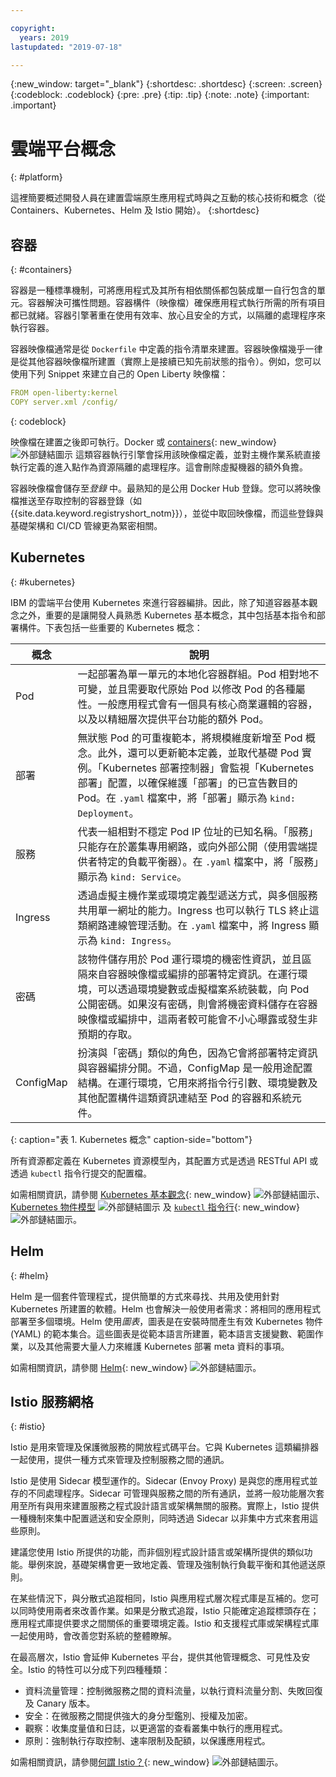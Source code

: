 ```yaml
---

copyright:
  years: 2019
lastupdated: "2019-07-18"

---
```


{:new_window: target="_blank"}
{:shortdesc: .shortdesc}
{:screen: .screen}
{:codeblock: .codeblock}
{:pre: .pre}
{:tip: .tip}
{:note: .note}
{:important: .important}

# 雲端平台概念
{: #platform}

這裡簡要概述開發人員在建置雲端原生應用程式時與之互動的核心技術和概念（從 Containers、Kubernetes、Helm 及 Istio 開始）。
{:shortdesc}

## 容器
{: #containers}

容器是一種標準機制，可將應用程式及其所有相依關係都包裝成單一自行包含的單元。容器解決可攜性問題。容器構件（映像檔）確保應用程式執行所需的所有項目都已就緒。容器引擎著重在使用有效率、放心且安全的方式，以隔離的處理程序來執行容器。

容器映像檔通常是從 `Dockerfile` 中定義的指令清單來建置。容器映像檔幾乎一律是從其他容器映像檔所建置（實際上是接續已知先前狀態的指令）。例如，您可以使用下列 Snippet 來建立自己的 Open Liberty 映像檔：

```yaml
FROM open-liberty:kernel
COPY server.xml /config/
```
{: codeblock}

映像檔在建置之後即可執行。Docker 或 [containers](https://containerd.io/){: new_window} ![外部鏈結圖示](../icons/launch-glyph.svg "外部鏈結圖示") 這類容器執行引擎會採用該映像檔定義，並對主機作業系統直接執行定義的進入點作為資源隔離的處理程序。這會刪除虛擬機器的額外負擔。

容器映像檔會儲存至*登錄* 中。最熟知的是公用 Docker Hub 登錄。您可以將映像檔推送至存取控制的容器登錄（如 {{site.data.keyword.registryshort_notm}}），並從中取回映像檔，而這些登錄與基礎架構和 CI/CD 管線更為緊密相關。

## Kubernetes
{: #kubernetes}

IBM 的雲端平台使用 Kubernetes 來進行容器編排。因此，除了知道容器基本觀念之外，重要的是讓開發人員熟悉 Kubernetes 基本概念，其中包括基本指令和部署構件。下表包括一些重要的 Kubernetes 概念：

|概念| 說明 |
|---------|-------------|
| Pod | 一起部署為單一單元的本地化容器群組。Pod 相對地不可變，並且需要取代原始 Pod 以修改 Pod 的各種屬性。一般應用程式會有一個具有核心商業邏輯的容器，以及以精細層次提供平台功能的額外 Pod。|
| 部署 | 無狀態 Pod 的可重複範本，將規模維度新增至 Pod 概念。此外，還可以更新範本定義，並取代基礎 Pod 實例。「Kubernetes 部署控制器」會監視「Kubernetes 部署」配置，以確保維護「部署」的已宣告數目的 Pod。在 `.yaml` 檔案中，將「部署」顯示為 `kind: Deployment`。|
| 服務 | 代表一組相對不穩定 Pod IP 位址的已知名稱。「服務」只能存在於叢集專用網路，或向外部公開（使用雲端提供者特定的負載平衡器）。在 `.yaml` 檔案中，將「服務」顯示為 `kind: Service`。|
| Ingress | 透過虛擬主機作業或環境定義型遞送方式，與多個服務共用單一網址的能力。Ingress 也可以執行 TLS 終止這類網路連線管理活動。在 `.yaml` 檔案中，將 Ingress 顯示為 `kind: Ingress`。|
| 密碼 | 該物件儲存用於 Pod 運行環境的機密性資訊，並且區隔來自容器映像檔或編排的部署特定資訊。在運行環境，可以透過環境變數或虛擬檔案系統裝載，向 Pod 公開密碼。如果沒有密碼，則會將機密資料儲存在容器映像檔或編排中，這兩者較可能會不小心曝露或發生非預期的存取。|
| ConfigMap | 扮演與「密碼」類似的角色，因為它會將部署特定資訊與容器編排分開。不過，ConfigMap 是一般用途配置結構。在運行環境，它用來將指令行引數、環境變數及其他配置構件這類資訊連結至 Pod 的容器和系統元件。| 
{: caption="表 1. Kubernetes 概念" caption-side="bottom"}

所有資源都定義在 Kubernetes 資源模型內，其配置方式是透過 RESTful API 或透過 `kubectl` 指令行提交的配置檔。

如需相關資訊，請參閱 [Kubernetes 基本觀念](https://kubernetes.io/docs/tutorials/kubernetes-basics/){: new_window} ![外部鏈結圖示](../icons/launch-glyph.svg "外部鏈結圖示")、[Kubernetes 物件模型](https://kubernetes.io/docs/concepts/overview/working-with-objects/kubernetes-objects/) ![外部鏈結圖示](../icons/launch-glyph.svg "外部鏈結圖示") 及 [`kubectl` 指令行](https://kubernetes.io/docs/reference/kubectl/overview/){: new_window} ![外部鏈結圖示](../icons/launch-glyph.svg "外部鏈結圖示")。 

## Helm
{: #helm}

Helm 是一個套件管理程式，提供簡單的方式來尋找、共用及使用針對 Kubernetes 所建置的軟體。Helm 也會解決一般使用者需求：將相同的應用程式部署至多個環境。Helm 使用*圖表*，圖表是在安裝時間產生有效 Kubernetes 物件 (YAML) 的範本集合。這些圖表是從範本語言所建置，範本語言支援變數、範圍作業，以及其他需要大量人力來維護 Kubernetes 部署 meta 資料的事項。

如需相關資訊，請參閱 [Helm](https://helm.sh/){: new_window} ![外部鏈結圖示](../icons/launch-glyph.svg "外部鏈結圖示")。

## Istio 服務網格
{: #istio}

Istio 是用來管理及保護微服務的開放程式碼平台。它與 Kubernetes 這類編排器一起使用，提供一種方式來管理及控制服務之間的通訊。

Istio 是使用 Sidecar 模型運作的。Sidecar (Envoy Proxy) 是與您的應用程式並存的不同處理程序。Sidecar 可管理與服務之間的所有通訊，並將一般功能層次套用至所有與用來建置服務之程式設計語言或架構無關的服務。實際上，Istio 提供一種機制來集中配置遞送和安全原則，同時透過 Sidecar 以非集中方式來套用這些原則。

建議您使用 Istio 所提供的功能，而非個別程式設計語言或架構所提供的類似功能。舉例來說，基礎架構會更一致地定義、管理及強制執行負載平衡和其他遞送原則。

在某些情況下，與分散式追蹤相同，Istio 與應用程式層次程式庫是互補的。您可以同時使用兩者來改善作業。如果是分散式追蹤，Istio 只能確定追蹤標頭存在；應用程式庫提供要求之間關係的重要環境定義。Istio 和支援程式庫或架構程式庫一起使用時，會改善您對系統的整體瞭解。

在最高層次，Istio 會延伸 Kubernetes 平台，提供其他管理概念、可見性及安全。Istio 的特性可以分成下列四種種類：

* 資料流量管理：控制微服務之間的資料流量，以執行資料流量分割、失敗回復及 Canary 版本。
* 安全：在微服務之間提供強大的身分型鑑別、授權及加密。
* 觀察：收集度量值和日誌，以更適當的查看叢集中執行的應用程式。
* 原則：強制執行存取控制、速率限制及配額，以保護應用程式。

如需相關資訊，請參閱[何謂 Istio？](https://istio.io/docs/concepts/what-is-istio/){: new_window} ![外部鏈結圖示](../icons/launch-glyph.svg "外部鏈結圖示")。



